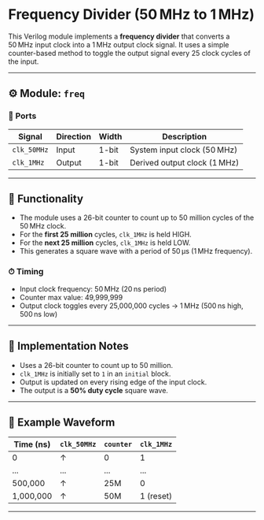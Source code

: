 # Frequency Divider (50 MHz to 1 MHz)

This Verilog module implements a **frequency divider** that converts a 50 MHz input clock into a 1 MHz output clock signal. It uses a simple counter-based method to toggle the output signal every 25 clock cycles of the input.

---

## ⚙️ Module: `freq`

### 🔧 Ports

| Signal       | Direction | Width | Description                        |
|--------------|-----------|-------|------------------------------------|
| `clk_50MHz`  | Input     | 1-bit | System input clock (50 MHz)        |
| `clk_1MHz`   | Output    | 1-bit | Derived output clock (1 MHz)       |

---

## 📐 Functionality

- The module uses a 26-bit counter to count up to 50 million cycles of the 50 MHz clock.
- For the **first 25 million** cycles, `clk_1MHz` is held HIGH.
- For the **next 25 million** cycles, `clk_1MHz` is held LOW.
- This generates a square wave with a period of 50 µs (1 MHz frequency).

### ⏱ Timing

- Input clock frequency: 50 MHz (20 ns period)
- Counter max value: 49,999,999
- Output clock toggles every 25,000,000 cycles → 1 MHz (500 ns high, 500 ns low)

---

## 🧠 Implementation Notes

- Uses a 26-bit counter to count up to 50 million.
- `clk_1MHz` is initially set to `1` in an `initial` block.
- Output is updated on every rising edge of the input clock.
- The output is a **50% duty cycle** square wave.

---

## 🔁 Example Waveform

| Time (ns) | `clk_50MHz` | `counter` | `clk_1MHz` |
|-----------|-------------|-----------|------------|
| 0         | ↑           | 0         | 1          |
| ...       | ...         | ...       | ...        |
| 500,000   | ↑           | 25M       | 0          |
| 1,000,000 | ↑           | 50M       | 1 (reset)  |

---


